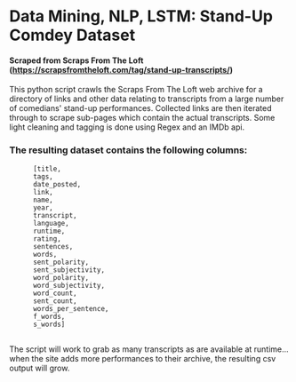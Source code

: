 # Data Mining, NLP, LSTM: Stand-Up Comdey Dataset 
#### Scraped from Scraps From The Loft (https://scrapsfromtheloft.com/tag/stand-up-transcripts/)
This python script crawls the Scraps From The Loft web archive for a directory of links and other data
          relating to transcripts from a large number of comedians' stand-up performances. Collected links are then iterated through to
          scrape sub-pages which contain the actual transcripts. Some light cleaning and tagging is done using Regex and an IMDb api. 

### The resulting dataset contains the following columns: 
          [title, 
          tags, 
          date_posted, 
          link, 
          name, 
          year, 
          transcript, 
          language, 
          runtime, 
          rating,
          sentences,
          words,
          sent_polarity,
          sent_subjectivity,
          word_polarity,
          word_subjectivity,
          word_count,
          sent_count,
          words_per_sentence,
          f_words,
          s_words]
##
The script will work to grab as many transcripts as
          are available at runtime... when
          the site adds more performances to their archive, the resulting csv output will grow.
